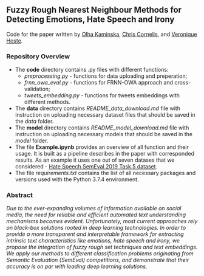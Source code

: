 ## Fuzzy Rough Nearest Neighbour Methods for Detecting Emotions, Hate Speech and Irony
Code for the paper written by [Olha Kaminska](https://scholar.google.com/citations?hl=en&user=yRgJkEwAAAAJ), [Chris Cornelis](https://scholar.google.com/citations?hl=en&user=ln46HlkAAAAJ), and [Veronique Hoste](https://scholar.google.com/citations?hl=en&user=WxOsW3IAAAAJ). 

### Repository Overview ###
- The **code** directory contains .py files with different functions:
  - *preprocessing.py* - functions for data uploading and preperation;
  - *frnn_owa_eval.py* - functions for FRNN-OWA approach and cross-validation;
  - *tweets_embedding.py* - functions for tweets embeddings with different methods.
- The **data** directory contains *README_data_download.md* file with instruction on uploading necessary dataset files that should be saved in the *data* folder.
- The **model** directory contains *README_model_download.md* file with instruction on uploading necessary models that should be saved in the *model* folder.
- The file **Example.ipynb** provides an overview of all function and their usage. It is built as a pipeline describes in the paper with corresponded results. As an example it uses one out of seven datases that we considered - [Hate Speech SemEval 2019 Task 5 dataset](https://competitions.codalab.org/competitions/19935).
- The file *requirements.txt* contains the list of all necessary packages and versions used with the Python 3.7.4 environment.

### Abstract ###
*Due to the ever-expanding volumes of information available on social media, the need for reliable and efficient automated text understanding mechanisms becomes evident. Unfortunately, most current approaches rely on black-box solutions rooted in deep learning technologies. In order to provide a more transparent and interpretable framework for extracting intrinsic text characteristics like emotions, hate speech and irony, we propose the integration of fuzzy rough set techniques and text embeddings. We apply our methods to different classification problems originating from Semantic Evaluation (SemEval) competitions, and demonstrate that their accuracy is on par with leading deep learning solutions.*
